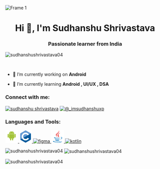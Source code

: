 ![Frame 1](https://user-images.githubusercontent.com/116457422/197374385-cbb1635d-27d4-4328-a4c9-af461bb3cb70.png)

<h1 align="center">Hi 👋, I'm Sudhanshu Shrivastava</h1>
<h3 align="center">Passionate learner from India</h3>

<p align="left"> <img src="https://komarev.com/ghpvc/?username=sudhanshushrivastava04&label=Profile%20views&color=0e75b6&style=flat" alt="sudhanshushrivastava04" /> </p>

<p align="left"> <a href="https://twitter.com/" target="blank"><img src="https://img.shields.io/twitter/follow/?logo=twitter&style=for-the-badge" alt="" /></a> </p>

- 🔭 I’m currently working on **Android**

- 🌱 I’m currently learning **Android , UI/UX , DSA**

<h3 align="left">Connect with me:</h3>
<p align="left">
<a href="https://linkedin.com/in/sudhanshu shrivastava" target="blank"><img align="center" src="https://raw.githubusercontent.com/rahuldkjain/github-profile-readme-generator/master/src/images/icons/Social/linked-in-alt.svg" alt="sudhanshu shrivastava" height="30" width="40" /></a>
<a href="https://instagram.com/@_imsudhanshuxp" target="blank"><img align="center" src="https://raw.githubusercontent.com/rahuldkjain/github-profile-readme-generator/master/src/images/icons/Social/instagram.svg" alt="@_imsudhanshuxp" height="30" width="40" /></a>
</p>

<h3 align="left">Languages and Tools:</h3>
<p align="left"> <a href="https://developer.android.com" target="_blank" rel="noreferrer"> <img src="https://raw.githubusercontent.com/devicons/devicon/master/icons/android/android-original-wordmark.svg" alt="android" width="40" height="40"/> </a> <a href="https://www.cprogramming.com/" target="_blank" rel="noreferrer"> <img src="https://raw.githubusercontent.com/devicons/devicon/master/icons/c/c-original.svg" alt="c" width="40" height="40"/> </a> <a href="https://www.figma.com/" target="_blank" rel="noreferrer"> <img src="https://www.vectorlogo.zone/logos/figma/figma-icon.svg" alt="figma" width="40" height="40"/> </a> <a href="https://www.java.com" target="_blank" rel="noreferrer"> <img src="https://raw.githubusercontent.com/devicons/devicon/master/icons/java/java-original.svg" alt="java" width="40" height="40"/> </a> <a href="https://kotlinlang.org" target="_blank" rel="noreferrer"> <img src="https://www.vectorlogo.zone/logos/kotlinlang/kotlinlang-icon.svg" alt="kotlin" width="40" height="40"/> </a> </p>

<p><img align="left" src="https://github-readme-stats.vercel.app/api/top-langs?username=sudhanshushrivastava04&show_icons=true&locale=en&layout=compact" alt="sudhanshushrivastava04" /></p>

<p>&nbsp;<img align="center" src="https://github-readme-stats.vercel.app/api?username=sudhanshushrivastava04&show_icons=true&locale=en" alt="sudhanshushrivastava04" /></p>

<p><img align="center" src="https://github-readme-streak-stats.herokuapp.com/?user=sudhanshushrivastava04&" alt="sudhanshushrivastava04" /></p>

